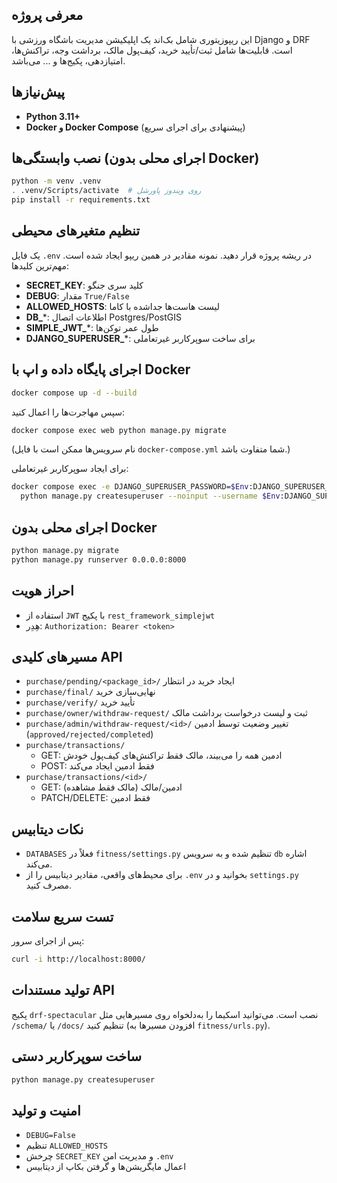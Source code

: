 ## معرفی پروژه

این ریپوزیتوری شامل بک‌اند یک اپلیکیشن مدیریت باشگاه ورزشی با Django و DRF است. قابلیت‌ها شامل ثبت/تأیید خرید، کیف‌پول مالک، برداشت وجه، تراکنش‌ها، امتیازدهی، پکیج‌ها و ... می‌باشد.

## پیش‌نیازها
- **Python 3.11+**
- **Docker و Docker Compose** (پیشنهادی برای اجرای سریع)

## نصب وابستگی‌ها (اجرای محلی بدون Docker)
```bash
python -m venv .venv
. .venv/Scripts/activate  # روی ویندوز پاورشل
pip install -r requirements.txt
```

## تنظیم متغیرهای محیطی
یک فایل `.env` در ریشه پروژه قرار دهید. نمونه مقادیر در همین ریپو ایجاد شده است. مهم‌ترین کلیدها:

- **SECRET_KEY**: کلید سری جنگو
- **DEBUG**: مقدار `True/False`
- **ALLOWED_HOSTS**: لیست هاست‌ها جداشده با کاما
- **DB_***: اطلاعات اتصال Postgres/PostGIS
- **SIMPLE_JWT_***: طول عمر توکن‌ها
- **DJANGO_SUPERUSER_***: برای ساخت سوپرکاربر غیرتعاملی

## اجرای پایگاه داده و اپ با Docker
```bash
docker compose up -d --build
```
سپس مهاجرت‌ها را اعمال کنید:
```bash
docker compose exec web python manage.py migrate
```
(نام سرویس‌ها ممکن است با فایل `docker-compose.yml` شما متفاوت باشد.)

برای ایجاد سوپرکاربر غیرتعاملی:
```bash
docker compose exec -e DJANGO_SUPERUSER_PASSWORD=$Env:DJANGO_SUPERUSER_PASSWORD web \
  python manage.py createsuperuser --noinput --username $Env:DJANGO_SUPERUSER_USERNAME --email $Env:DJANGO_SUPERUSER_EMAIL
```

## اجرای محلی بدون Docker
```bash
python manage.py migrate
python manage.py runserver 0.0.0.0:8000
```

## احراز هویت
- استفاده از `JWT` با پکیج `rest_framework_simplejwt`
- هِدِر: `Authorization: Bearer <token>`

## مسیرهای کلیدی API
- `purchase/pending/<package_id>/` ایجاد خرید در انتظار
- `purchase/final/` نهایی‌سازی خرید
- `purchase/verify/` تأیید خرید
- `purchase/owner/withdraw-request/` ثبت و لیست درخواست برداشت مالک
- `purchase/admin/withdraw-request/<id>/` تغییر وضعیت توسط ادمین (`approved/rejected/completed`)
- `purchase/transactions/` 
  - GET: ادمین همه را می‌بیند، مالک فقط تراکنش‌های کیف‌پول خودش
  - POST: فقط ادمین ایجاد می‌کند
- `purchase/transactions/<id>/` 
  - GET: ادمین/مالک (مالک فقط مشاهده)
  - PATCH/DELETE: فقط ادمین

## نکات دیتابیس
- `DATABASES` فعلاً در `fitness/settings.py` تنظیم شده و به سرویس `db` اشاره می‌کند.
- برای محیط‌های واقعی، مقادیر دیتابیس را از `.env` بخوانید و در `settings.py` مصرف کنید.

## تست سریع سلامت
پس از اجرای سرور:
```bash
curl -i http://localhost:8000/
```

## تولید مستندات API
پکیج `drf-spectacular` نصب است. می‌توانید اسکیما را به‌دلخواه روی مسیرهایی مثل `/schema/` یا `/docs/` تنظیم کنید (افزودن مسیرها به `fitness/urls.py`).

## ساخت سوپرکاربر دستی
```bash
python manage.py createsuperuser
```

## امنیت و تولید
- `DEBUG=False`
- تنظیم `ALLOWED_HOSTS`
- چرخش `SECRET_KEY` و مدیریت امن `.env`
- اعمال مایگریشن‌ها و گرفتن بکاپ از دیتابیس


